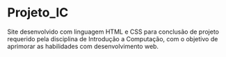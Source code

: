 # Projeto_IC
Site desenvolvido com linguagem HTML e CSS para conclusão de projeto requerido pela disciplina de Introdução a Computação, com o objetivo de aprimorar as habilidades com desenvolvimento web.
